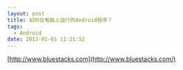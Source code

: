```yaml
---
layout: post
title: 如何在电脑上运行的Android程序？
tags:
  - Android
date: 2013-01-01 11:21:52
---
```


[http://www.bluestacks.com](http://www.bluestacks.com/)
